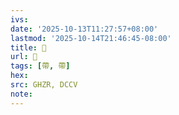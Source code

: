 ```yaml
---
ivs:
date: '2025-10-13T11:27:57+08:00'
lastmod: '2025-10-14T21:46:45-08:00'
title: 󰚭
url: 󰚭
tags: [帶, 帶]
hex: 
src: GHZR, DCCV
note:
---
```

